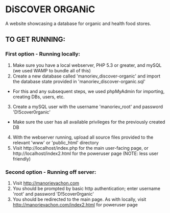 # DiSCOVER ORGANiC
A website showcasing a database for organic and health food stores.

## TO GET RUNNING:
### First option - Running locally:
1. Make sure you have a local webserver, PHP 5.3 or greater, and mySQL (we used WAMP to bundle all of this)
2. Create a new database called 'manoriev_discover-organic' and import the database state provided in 'manoriev_discover-organic.sql'
  * For this and any subsequent steps, we used phpMyAdmin for importing, creating DBs, users, etc.
3. Create a mySQL user with the username 'manoriev_root' and password 'D!5cover0rganic'
  * Make sure the user has all available privileges for the previously created DB
4. With the webserver running, upload all source files provided to the relevant 'www' or 'public_html' directory
5. Visit http://localhost/index.php for the main user-facing page, or http://localhost/index2.html for the poweruser page (NOTE: less user friendly)

### Second option - Running off server:
1. Visit http://manorievachon.com
2. You should be prompted by basic http authentication; enter username 'root' and password 'D!5cover0rganic'
3. You should be redirected to the main page. As with locally, visit http://manorievachon.com/index2.html for poweruser page
